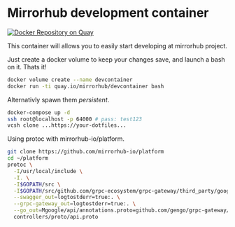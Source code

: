 # Mirrorhub development container
[![Docker Repository on Quay](https://quay.io/repository/mirrorhub/devcontainer/status "Docker Repository on Quay")](https://quay.io/repository/mirrorhub/devcontainer)

This container will allows you to easily start developing at mirrorhub project.

Just create a docker volume to keep your changes save, and launch a bash on it. 
Thats it!

```bash
docker volume create --name devcontainer
docker run -ti quay.io/mirrorhub/devcontainer bash
```
Alternativly spawn them *persistent*.

```bash
docker-compose up -d
ssh root@localhost -p 64000 # pass: test123
vcsh clone ...https://your-dotfiles...
```

Using protoc with mirrorhub-io/platform.

```bash
git clone https://github.com/mirrorhub-io/platform
cd ~/platform
protoc \
  -I/usr/local/include \
  -I. \
  -I$GOPATH/src \
  -I$GOPATH/src/github.com/grpc-ecosystem/grpc-gateway/third_party/googleapis \
  --swagger_out=logtostderr=true:. \
  --grpc-gateway_out=logtostderr=true:. \
  --go_out=Mgoogle/api/annotations.proto=github.com/gengo/grpc-gateway/third_party/googleapis/google/api,plugins=grpc:. \
  controllers/proto/api.proto
```
